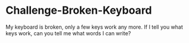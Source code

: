 # Challenge-Broken-Keyboard
My keyboard is broken, only a few keys work any more. If I tell you what keys work, can you tell me what words I can write?
